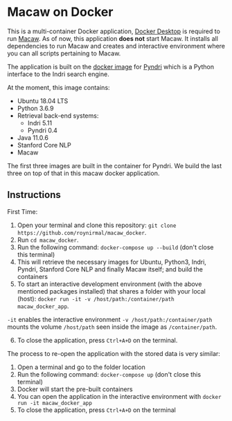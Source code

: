 # Macaw on Docker
This is a multi-container Docker application, [Docker Desktop](https://www.docker.com/products/docker-desktop) is required to run [Macaw](https://github.com/microsoft/macaw). As of now, this application **does not** start Macaw. It installs all dependencies to run Macaw and creates and interactive environment where you can all scripts pertaining to Macaw.

The application is built on the [docker image](https://hub.docker.com/r/roynirmal/pyndri) for [Pyndri](https://github.com/cvangysel/pyndri) which is a Python interface to the Indri search engine. 

At the moment, this image contains:

- Ubuntu 18.04 LTS
- Python 3.6.9
- Retrieval back-end systems:
  * Indri 5.11
  * Pyndri 0.4 
- Java 11.0.6
- Stanford Core NLP
- Macaw

The first three images are built in the container for Pyndri. We build the last three on top of that in this macaw docker application. 

## Instructions
First Time:
1. Open your terminal and clone this repository: `git clone https://github.com/roynirmal/macaw_docker`. 
2. Run `cd macaw_docker`.
3. Run the following command: `docker-compose up --build` (don't close this terminal)
4. This will retrieve the necessary images for Ubuntu, Python3, Indri, Pyndri, Stanford Core NLP and finally Macaw itself; and build the containers
5. To start an interactive development environment (with the above mentioned packages installed) that shares a folder with your local (host): `docker run -it -v /host/path:/container/path macaw_docker_app`.

`-it` enables the interactive environment `-v /host/path:/container/path` mounts the volume `/host/path` seen inside the image as `/container/path`.

6. To close the application, press `Ctrl+A+D` on the terminal.

The process to re-open the application with the stored data is very similar:
1. Open a terminal and go to the folder location
2. Run the following command: `docker-compose up` (don't close this terminal)
3. Docker will start the pre-built containers
4. You can open the application in the interactive environment with `docker run -it macaw_docker_app`
5. To close the application, press `Ctrl+A+D` on the terminal
